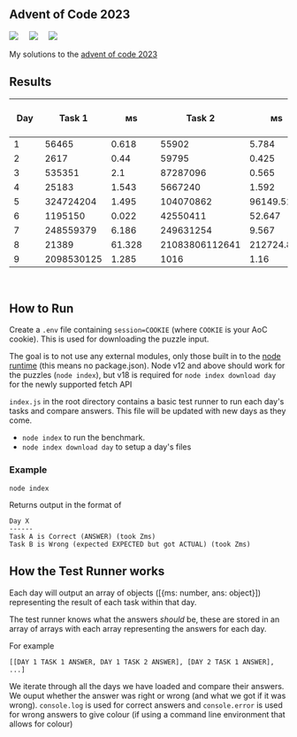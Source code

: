 ## Advent of Code 2023

![](https://img.shields.io/badge/Language-JS-778528?style=for-the-badge) &nbsp; &nbsp; ![](https://img.shields.io/badge/📅%20Day%20-9-118499?style=for-the-badge) &nbsp; &nbsp;  ![](https://img.shields.io/badge/⭐%20Stars%20-18-b5792a?style=for-the-badge)

My solutions to the [advent of code 2023](https://adventofcode.com/2023/)

## Results

Day | Task 1 | ᴍs | Task 2 | ᴍs | Total Execution Time (ᴍs)
-|-|-|-|-|-
1&nbsp;&nbsp;&nbsp;&nbsp;&nbsp;&nbsp;&nbsp;|56465&nbsp;&nbsp;&nbsp;&nbsp;&nbsp;|0.618&nbsp;&nbsp;&nbsp;&nbsp;&nbsp;|55902&nbsp;&nbsp;&nbsp;&nbsp;&nbsp;|5.784&nbsp;&nbsp;&nbsp;&nbsp;&nbsp;|6.402&nbsp;&nbsp;&nbsp;&nbsp;&nbsp;
2&nbsp;&nbsp;&nbsp;&nbsp;&nbsp;&nbsp;&nbsp;|2617&nbsp;&nbsp;&nbsp;&nbsp;&nbsp;&nbsp;|0.44&nbsp;&nbsp;&nbsp;&nbsp;&nbsp;&nbsp;|59795&nbsp;&nbsp;&nbsp;&nbsp;&nbsp;|0.425&nbsp;&nbsp;&nbsp;&nbsp;&nbsp;|0.865&nbsp;&nbsp;&nbsp;&nbsp;&nbsp;
3&nbsp;&nbsp;&nbsp;&nbsp;&nbsp;&nbsp;&nbsp;|535351&nbsp;&nbsp;&nbsp;&nbsp;|2.1&nbsp;&nbsp;&nbsp;&nbsp;&nbsp;&nbsp;&nbsp;|87287096&nbsp;&nbsp;|0.565&nbsp;&nbsp;&nbsp;&nbsp;&nbsp;|2.665&nbsp;&nbsp;&nbsp;&nbsp;&nbsp;
4&nbsp;&nbsp;&nbsp;&nbsp;&nbsp;&nbsp;&nbsp;|25183&nbsp;&nbsp;&nbsp;&nbsp;&nbsp;|1.543&nbsp;&nbsp;&nbsp;&nbsp;&nbsp;|5667240&nbsp;&nbsp;&nbsp;|1.592&nbsp;&nbsp;&nbsp;&nbsp;&nbsp;|3.135&nbsp;&nbsp;&nbsp;&nbsp;&nbsp;
5&nbsp;&nbsp;&nbsp;&nbsp;&nbsp;&nbsp;&nbsp;|324724204&nbsp;|1.495&nbsp;&nbsp;&nbsp;&nbsp;&nbsp;|104070862&nbsp;|96149.516&nbsp;|96151.935&nbsp;
6&nbsp;&nbsp;&nbsp;&nbsp;&nbsp;&nbsp;&nbsp;|1195150&nbsp;&nbsp;&nbsp;|0.022&nbsp;&nbsp;&nbsp;&nbsp;&nbsp;|42550411&nbsp;&nbsp;|52.647&nbsp;&nbsp;&nbsp;&nbsp;|52.669&nbsp;&nbsp;&nbsp;&nbsp;
7&nbsp;&nbsp;&nbsp;&nbsp;&nbsp;&nbsp;&nbsp;|248559379&nbsp;|6.186&nbsp;&nbsp;&nbsp;&nbsp;&nbsp;|249631254&nbsp;|9.567&nbsp;&nbsp;&nbsp;&nbsp;&nbsp;|15.753&nbsp;&nbsp;&nbsp;&nbsp;
8&nbsp;&nbsp;&nbsp;&nbsp;&nbsp;&nbsp;&nbsp;|21389&nbsp;&nbsp;&nbsp;&nbsp;&nbsp;|61.328&nbsp;&nbsp;&nbsp;&nbsp;|21083806112641|212724.878|212786.649
9&nbsp;&nbsp;&nbsp;&nbsp;&nbsp;&nbsp;&nbsp;|2098530125|1.285&nbsp;&nbsp;&nbsp;&nbsp;&nbsp;|1016&nbsp;&nbsp;&nbsp;&nbsp;&nbsp;&nbsp;|1.16&nbsp;&nbsp;&nbsp;&nbsp;&nbsp;&nbsp;|2.444&nbsp;&nbsp;&nbsp;&nbsp;&nbsp;

<br />

## How to Run

Create a `.env` file containing `session=COOKIE` (where `COOKIE` is your AoC cookie). This is used for downloading the puzzle input.

The goal is to not use any external modules, only those built in to the [node runtime](https://nodejs.org/en/) (this means no package.json). Node v12 and above should work for the puzzles (`node index`), but v18 is required for `node index download day` for the newly supported fetch API

`index.js` in the root directory contains a basic test runner to run each day's tasks and compare answers. This file will be updated with new days as they come.

* `node index` to run the benchmark.
* `node index download day` to setup a day's files

### Example

```
node index
```

Returns output in the format of

```
Day X
------
Task A is Correct (ANSWER) (took Zms)
Task B is Wrong (expected EXPECTED but got ACTUAL) (took Zms)
```

## How the Test Runner works

Each day will output an array of objects ([{ms: number, ans: object}]) representing the result of each task within that day.

The test runner knows what the answers *should* be, these are stored in an array of arrays with each array representing the answers for each day.

For example 

```
[[DAY 1 TASK 1 ANSWER, DAY 1 TASK 2 ANSWER], [DAY 2 TASK 1 ANSWER], ...]
```

We iterate through all the days we have loaded and compare their answers. We ouput whether the answer was right or wrong (and what we got if it was wrong). `console.log` is used for correct answers and `console.error` is used for wrong answers to give colour (if using a command line environment that allows for colour)